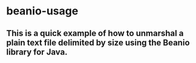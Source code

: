 # beanio-usage
## This is a quick example of how to unmarshal a plain text file delimited by size using the Beanio library for Java. 
### 
